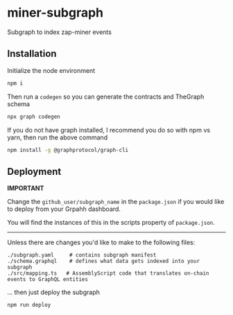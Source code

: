 # miner-subgraph
Subgraph to index zap-miner events

## Installation

Initialize the node environment

```bash
npm i
```

Then run a `codegen` so you can generate the contracts and TheGraph schema

```bash
npx graph codegen
```

If you do not have graph installed, I recommend you do so with npm vs yarn, then run the above command

```bash
npm install -g @graphprotocol/graph-cli
```

## Deployment

**IMPORTANT**

Change the `github_user/subgraph_name` in the `package.json` if you would like to deploy from your Grpahh dashboard.

You will find the instances of this in the scripts property of `package.json`.

---

Unless there are changes you'd like to make to the following files:

```
./subgraph.yaml     # contains subgraph manifest
./schema.graphql    # defines what data gets indexed into your subgraph
./src/mapping.ts   # AssemblyScript code that translates on-chain events to GraphQL entities
```

... then just deploy the subgraph

```bash
npm run deploy
```


